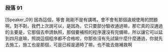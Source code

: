 ### 段落 91

[Speaker_09] 因為這個，等會 剛剛不是有講嗎，會不會有那個違規使用的問題啊，對不對，我們上次說可以，是因為，它只要部分驗收通過嘛，那它真的沒通過的主要是，它那個去申請執照，那個要補照的程序還沒有完備嘛，所以讓它可以延到四月底嘛，照說這個程序都不合格啦，你那些沒有先試裝什麼什麼通過，你就先去施工，施工也是那個，可是已經是適時了嘛，也不能去做補救啊